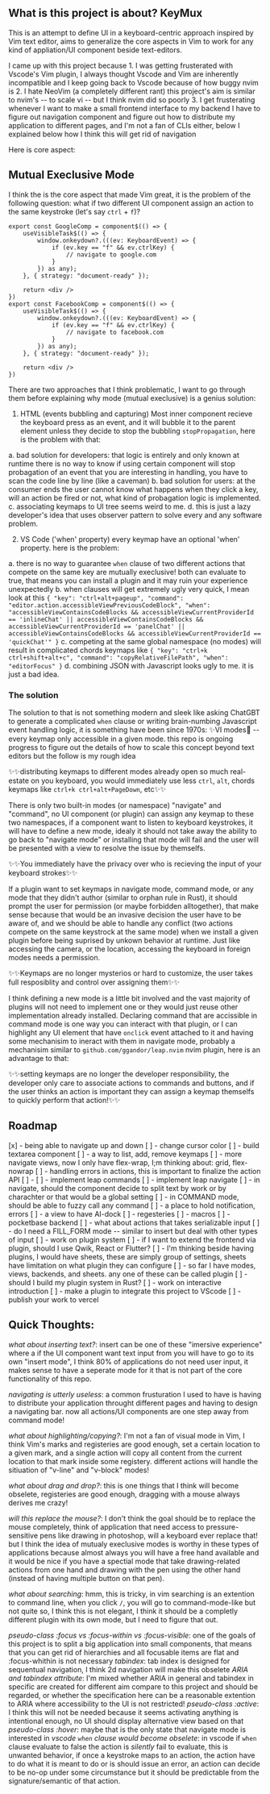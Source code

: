 ## What is this project is about? KeyMux
This is an attempt to define UI in a keyboard-centric approach inspired by Vim text editor, aims to generalize the core aspects in Vim to work for any kind of appliation/UI component beside text-editors.

I came up with this project because 1. I was getting frusterated with Vscode's Vim plugin, I always thought Vscode and Vim are inherently incompatible and I keep going back to Vscode because of how buggy nvim is 2. I hate NeoVim (a completely different rant) this project's aim is similar to nvim's -- to scale vi -- but I think nvim did so poorly 3. I get frusterating whenever I want to make a small frontend interface to my backend I have to figure out navigation component and figure out how to distribute my application to different pages, and I'm not a fan of CLIs either, below I explained below how I think this will get rid of navigation

Here is core aspect:

## Mutual Execlusive Mode
I think the is the core aspect that made Vim great, it is the problem of the following question: what if two different UI component assign an action to the same keystroke (let's say `ctrl` + `f`)?

```
export const GoogleComp = component$(() => {
    useVisibleTask$(() => {
        window.onkeydown?.(((ev: KeyboardEvent) => {
            if (ev.key == "f" && ev.ctrlKey) {
                // navigate to google.com
            }
        }) as any);
    }, { strategy: "document-ready" });

    return <div />
})
export const FacebookComp = component$(() => {
    useVisibleTask$(() => {
        window.onkeydown?.(((ev: KeyboardEvent) => {
            if (ev.key == "f" && ev.ctrlKey) {
                // navigate to facebook.com
            }
        }) as any);
    }, { strategy: "document-ready" });

    return <div />
})
```

There are two approaches that I think problematic, I want to go through them before explaining why mode (mutual execlusive) is a genius solution:
1. HTML (events bubbling and capturing)
Most inner component recieve the keyboard press as an event, and it will bubble it to the parent element unless they decide to stop the bubbling `stopPropagation`, here is the problem with that:

a. bad solution for developers: that logic is entirely and only known at runtime there is no way to know if using certain component will stop probagation of an event that you are interesting in handling, you have to scan the code line by line (like a caveman)
b. bad solution for users: at the consumer ends the user cannot know what happens when they click a key, will an action be fired or not, what kind of probagation logic is implemented.
c. associating keymaps to UI tree seems weird to me.
d. this is just a lazy developer's idea that uses observer pattern to solve every and any software problem.

2. VS Code ('when' property)
every keymap have an optional 'when' property. here is the problem:

a. there is no way to guarantee `when` clause of two different actions that compete on the same key are mutually execlusive! both can evaluate to true, that means you can install a plugin and it may ruin your experience unexpectedly
b. when clauses will get extremely ugly very quick, I mean look at this `{ "key": "ctrl+alt+pageup", "command": "editor.action.accessibleViewPreviousCodeBlock", "when": "accessibleViewContainsCodeBlocks && accessibleViewCurrentProviderId == 'inlineChat' || accessibleViewContainsCodeBlocks && accessibleViewCurrentProviderId == 'panelChat' || accessibleViewContainsCodeBlocks && accessibleViewCurrentProviderId == 'quickChat'" }` 
c. competing at the same global namespace (no modes) will result in complicated chords keymaps like `{ "key": "ctrl+k ctrl+shift+alt+c", "command": "copyRelativeFilePath", "when": "editorFocus" }`
d. combining JSON with Javascript looks ugly to me. it is just a bad idea.

### The solution
The solution to that is not something modern and sleek like asking ChatGBT to generate a complicated `when` clause or writing brain-numbing Javascript event handling logic, it is something have been since 1970s: ✨VI modes💅 -- every keymap only accessible in a given mode. this repo is ongoing progress to figure out the details of how to scale this concept beyond text editors but the follow is my rough idea

✨✨distributing keymaps to different modes already open so much real-estate on you keyboard, you would immediately use less `ctrl`, `alt`, chords keymaps like `ctrl+k ctrl+alt+PageDown`, etc✨✨

There is only two built-in modes (or namespace) "navigate" and "command", no UI component (or plugin) can assign any keymap to these two namespaces, if a component want to listen to keyboard keystrokes, it will have to define a new mode, idealy it should not take away the ability to go back to "navigate mode" or installing that mode will fail and the user will be presented with a view to resolve the issue by themselfs.

✨✨You immediately have the privacy over who is recieving the input of your keyboard strokes✨✨

If a plugin want to set keymaps in navigate mode, command mode, or any mode that they didn't author (similar to orphan rule in Rust), it should prompt the user for permission (or maybe forbidden alltogether), that make sense because that would be an invasive decision the user have to be aware of, and we should be able to handle any conflict (two actions compete on the same keystrock at the same mode) when we install a given plugin before being suprised by unkown behavior at runtime. Just like accessing the camera, or the location, accessing the keyboard in foreign modes needs a permission.

✨✨Keymaps are no longer mysterios or hard to customize, the user takes full resposiblity and control over assigning them✨✨

I think defining a new mode is a little bit involved and the vast majority of plugins will not need to implement one or they would just reuse other implementation already installed. Declaring command that are accissible in command mode is one way you can interact with that plugin, or I can highlight any UI element that have `onclick` event attached to it and having some mechanisim to ineract with them in navigate mode, probably a mechanisim similar to `github.com/ggandor/leap.nvim` nvim plugin, here is an advantage to that:

✨✨setting keymaps are no longer the developer responsibility, the developer only care to associate actions to commands and buttons, and if the user thinks an action is important they can assign a keymap themselfs to quickly perform that action!✨✨

## Roadmap
[x] - being able to navigate up and down
[ ] - change cursor color
[ ] - build textarea component
[ ] - a way to list, add, remove keymaps
[ ] - more navigate views, now I only have flex-wrap, I;m thinking about: grid, flex-nowrap
[ ] - handling errors in actions, this is important to finalize the action API
[ ] -
[ ] - implement leap commands
[ ] - implement leap navigate
[ ] - in navigate, should the component decide to split text by work or by charachter or that would be a global setting
[ ] - in COMMAND mode, should be able to fuzzy call any command
[ ] - a place to hold notification, errors
[ ] - a view to have AI-dock
[ ] - regesteries
[ ] - macros
[ ] - pocketbase backend
[ ] - what about actions that takes serializable input
[ ] - do I need a FILL_FORM mode -- similar to insert but deal with other types of input
[ ] - work on plugin system
    [ ] - if I want to extend the frontend via plugin, should I use Qwik, React or Flutter?
    [ ] - I'm thinking beside having plugins, I would have sheets, these are simply group of settings, sheets have limitation on what plugin they can configure
    [ ] - so far I have modes, views, backends, and sheets. any one of these can be called plugin
    [ ] - should I build my plugin system in Rust?
[ ] - work on interactive introduction
[ ] - make a plugin to integrate this project to VScode
[ ] - publish your work to vercel

## Quick Thoughts:
*what about inserting text?*: insert can be one of these "imersive experience" where a if the UI component want text input from you will have to go to its own "insert mode", I think 80% of applications do not need user input, it makes sense to have a seperate mode for it that is not part of the core functionality of this repo.

*navigating is utterly useless*: a common frusturation I used to have is having to distribute your application throught different pages and having to design a navigating bar. now all actions/UI components are one step away from command mode!

*what about highlighting/copying?*: I'm not a fan of visual mode in Vim, I think Vim's marks and registeries are good enough, set a certain location to a given mark, and a single action will copy all content from the current location to that mark inside some registery. different actions will handle the sitiuation of "v-line" and "v-block" modes!

*what about drag and drop?*: this is one things that I think will become obselete, registeries are good enough, dragging with a mouse always derives me crazy! 

*will this replace the mouse?*: I don't think the goal should be to replace the mouse completely, think of application that need access to pressure-sensitive pens like drawing in photoshop, will a keyboard ever replace that! but I think the idea of mutualy execlusive modes is worthy in these types of applications because almost always you will have a free hand available and it would be nice if you have a spectial mode that take drawing-related actions from one hand and drawing with the pen using the other hand (instead of having multiple button on that pen).

*what about searching*: hmm, this is tricky, in vim searching is an extention to command line, when you click `/`, you will go to command-mode-like but not quite so, I think this is not elegant, I think it should be a completly different plugin with its own mode, but I need to figure that out.

*pseudo-class :focus vs :focus-within vs :focus-visible*: one of the goals of this project is to split a big application into small components, that means that you can get rid of hierarchies and all focusable items are flat and :focus-whithin is not necessary
*tabindex*: tab index is designed for sequentual navigation, I think 2d navigation will make this obselete
*ARIA and tabindex attribute*: I'm mixed whether ARIA in general and tabindex in specific are created for different aim compare to this project and should be regarded, or whether the specification here can be a reasonable extention to ARIA where accessibility to the UI is not restricted!
*pseudo-class :active*: I think this will not be needed because it seems activating anything is intentional enough, no UI should display alternative view based on that
*pseudo-class :hover*: maybe that is the only state that navigate mode is interested in
*vscode `when` clause would become obselete*: in vscode if `when` clause evaluate to false the action is *silently* fail to evaluate, this is unwanted behavior, if once a keystroke maps to an action, the action have to do what it is meant to do or is should issue an error, an action can decide to be no-op under some circumstance but it should be predictable from the signature/semantic of that action.
